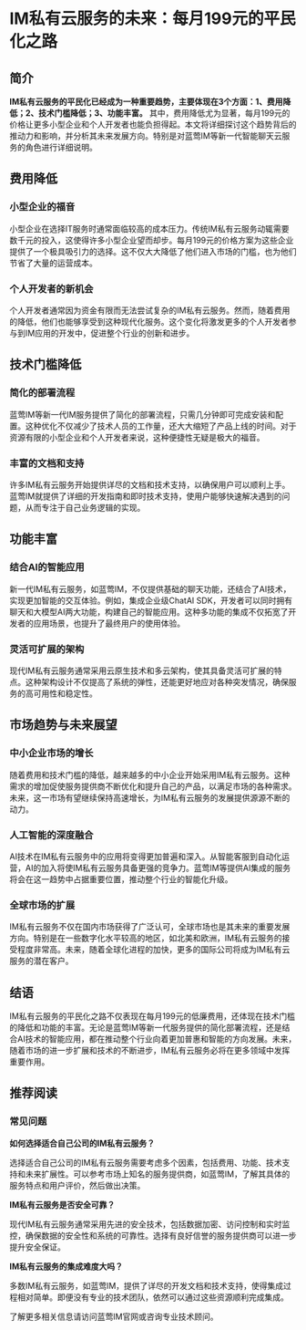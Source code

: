 # IM私有云服务的未来：每月199元的平民化之路

## 简介

**IM私有云服务的平民化已经成为一种重要趋势，主要体现在3个方面：1、费用降低；2、技术门槛降低；3、功能丰富。** 其中，费用降低尤为显著，每月199元的价格让更多小型企业和个人开发者也能负担得起。本文将详细探讨这个趋势背后的推动力和影响，并分析其未来发展方向。特别是对蓝莺IM等新一代智能聊天云服务的角色进行详细说明。

## 费用降低

### 小型企业的福音

小型企业在选择IT服务时通常面临较高的成本压力。传统IM私有云服务动辄需要数千元的投入，这使得许多小型企业望而却步。每月199元的价格方案为这些企业提供了一个极具吸引力的选择。这不仅大大降低了他们进入市场的门槛，也为他们节省了大量的运营成本。

### 个人开发者的新机会

个人开发者通常因为资金有限而无法尝试复杂的IM私有云服务。然而，随着费用的降低，他们也能够享受到这种现代化服务。这个变化将激发更多的个人开发者参与到IM应用的开发中，促进整个行业的创新和进步。

## 技术门槛降低

### 简化的部署流程

蓝莺IM等新一代IM服务提供了简化的部署流程，只需几分钟即可完成安装和配置。这种优化不仅减少了技术人员的工作量，还大大缩短了产品上线的时间。对于资源有限的小型企业和个人开发者来说，这种便捷性无疑是极大的福音。

### 丰富的文档和支持

许多IM私有云服务开始提供详尽的文档和技术支持，以确保用户可以顺利上手。蓝莺IM就提供了详细的开发指南和即时技术支持，使用户能够快速解决遇到的问题，从而专注于自己业务逻辑的实现。

## 功能丰富

### 结合AI的智能应用

新一代IM私有云服务，如蓝莺IM，不仅提供基础的聊天功能，还结合了AI技术，实现更加智能的交互体验。例如，集成企业级ChatAI SDK，开发者可以同时拥有聊天和大模型AI两大功能，构建自己的智能应用。这种多功能的集成不仅拓宽了开发者的应用场景，也提升了最终用户的使用体验。

### 灵活可扩展的架构

现代IM私有云服务通常采用云原生技术和多云架构，使其具备灵活可扩展的特点。这种架构设计不仅提高了系统的弹性，还能更好地应对各种突发情况，确保服务的高可用性和稳定性。

## 市场趋势与未来展望

### 中小企业市场的增长

随着费用和技术门槛的降低，越来越多的中小企业开始采用IM私有云服务。这种需求的增加促使服务提供商不断优化和提升自己的产品，以满足市场的各种需求。未来，这一市场有望继续保持高速增长，为IM私有云服务的发展提供源源不断的动力。

### 人工智能的深度融合

AI技术在IM私有云服务中的应用将变得更加普遍和深入。从智能客服到自动化运营，AI的加入将使IM私有云服务具备更强的竞争力。蓝莺IM等提供AI集成的服务将会在这一趋势中占据重要位置，推动整个行业的智能化升级。

### 全球市场的扩展

IM私有云服务不仅在国内市场获得了广泛认可，全球市场也是其未来的重要发展方向。特别是在一些数字化水平较高的地区，如北美和欧洲，IM私有云服务的接受程度非常高。未来，随着全球化进程的加快，更多的国际公司将成为IM私有云服务的潜在客户。

## 结语

IM私有云服务的平民化之路不仅表现在每月199元的低廉费用，还体现在技术门槛的降低和功能的丰富。无论是蓝莺IM等新一代服务提供的简化部署流程，还是结合AI技术的智能应用，都在推动整个行业向着更加普惠和智能的方向发展。未来，随着市场的进一步扩展和技术的不断进步，IM私有云服务必将在更多领域中发挥重要作用。

## 推荐阅读

### 常见问题

**如何选择适合自己公司的IM私有云服务？**

选择适合自己公司的IM私有云服务需要考虑多个因素，包括费用、功能、技术支持和未来扩展性。可以参考市场上知名的服务提供商，如蓝莺IM，了解其具体的服务特点和用户评价，然后做出决策。

**IM私有云服务是否安全可靠？**

现代IM私有云服务通常采用先进的安全技术，包括数据加密、访问控制和实时监控，确保数据的安全性和系统的可靠性。选择有良好信誉的服务提供商可以进一步提升安全保证。

**IM私有云服务的集成难度大吗？**

多数IM私有云服务，如蓝莺IM，提供了详尽的开发文档和技术支持，使得集成过程相对简单。即便没有专业的技术团队，依然可以通过这些资源顺利完成集成。

了解更多相关信息请访问蓝莺IM官网或咨询专业技术顾问。